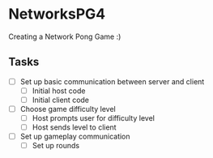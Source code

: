 # NetworksPG4
Creating a Network Pong Game :) 
## Tasks
- [ ] Set up basic communication between server and client 
  - [ ] Initial host code 
  - [ ] Initial client code 
- [ ] Choose game difficulty level
  - [ ] Host prompts user for difficulty level 
  - [ ] Host sends level to client 
- [ ] Set up gameplay communication
  - [ ] Set up rounds
